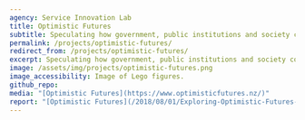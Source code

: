 ```yaml
---
agency: Service Innovation Lab
title: Optimistic Futures
subtitle: Speculating how government, public institutions and society could be resilient and prosperous in the future.
permalink: /projects/optimistic-futures/
redirect_from: /projects/optimistic-futures/
excerpt: Speculating how government, public institutions and society could be resilient and prosperous in the future.
image: /assets/img/projects/optimistic-futures.png
image_accessibility: Image of Lego figures.
github_repo:
media: "[Optimistic Futures](https://www.optimisticfutures.nz/)"
report: "[Optimistic Futures](/2018/08/01/Exploring-Optimistic-Futures-Workshop/)"
---
```

